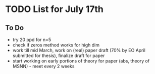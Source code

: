 # TODO List for July 17th

## To Do

- try 20 ppd for n=5
- check if zeros method works for high dim
- work till mid March, work on (real) paper draft (70% by EO April submitted for thesis), finalize draft for paper
- start working on early portions of theory for paper (abs, theory of MSNN) - meet every 2 weeks
